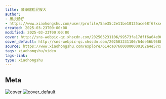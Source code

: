 ```yaml
---
title: 减掉腿粗屁股大
author:
- 黑皮杨仔
- https://www.xiaohongshu.com/user/profile/5ae35c2e11be10125ace68f6?xsec_token=undefined
created: 2025-03-23T00:00:00
modified: 2025-03-23T00:00:00
cover: http://sns-webpic-qc.xhscdn.com/202503231106/99573fa17dff6a64e90a9e2560111588/b5a83bc8-1f06-3eb4-9a89-3c478763fabc!nc_n_webp_prv_1
cover_default: http://sns-webpic-qc.xhscdn.com/202503231106/64de56b958bcbed3eb7c4e6955357b38/b5a83bc8-1f06-3eb4-9a89-3c478763fabc!nc_n_webp_mw_1
source: https://www.xiaohongshu.com/explore/614ca076000000000102a4e5?xsec_token=AB2W0Ek26V62Wnp3sGRcV6F6fYgnXkPWm1kWDhqCk5Fng=
tags: xiaohongshu/video
tags-link:
type: xiaohongshu
---
```


## Meta

![cover](http://sns-webpic-qc.xhscdn.com/202503231106/99573fa17dff6a64e90a9e2560111588/b5a83bc8-1f06-3eb4-9a89-3c478763fabc!nc_n_webp_prv_1)
![cover_default](http://sns-webpic-qc.xhscdn.com/202503231106/64de56b958bcbed3eb7c4e6955357b38/b5a83bc8-1f06-3eb4-9a89-3c478763fabc!nc_n_webp_mw_1)
